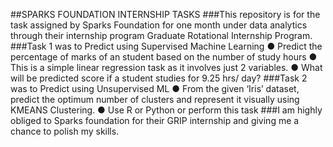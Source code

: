 ##SPARKS FOUNDATION INTERNSHIP TASKS
###This repository is for the task assigned by Sparks Foundation for one month under data analytics through their internship program Graduate Rotational Internship Program.
###Task 1 was to Predict using Supervised Machine Learning
● Predict the percentage of marks of an student based on the number of
study hours
● This is a simple linear regression task as it involves just 2 variables.
● What will be predicted score if a student studies for 9.25 hrs/ day?
###Task 2 was to Predict using Unsupervised ML
● From the given ‘Iris’ dataset, predict the optimum number of clusters and
represent it visually using KMEANS Clustering.
● Use R or Python or perform this task
###I am highly obliged to  Sparks foundation for their GRIP internship and giving me a chance to polish my skills.
